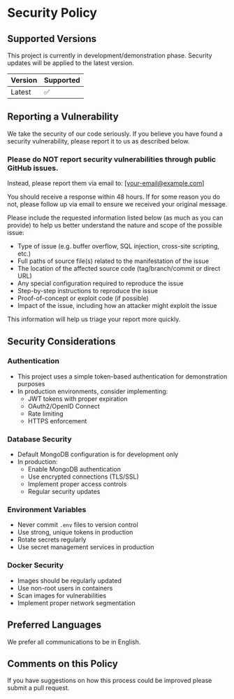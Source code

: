 # Security Policy

## Supported Versions

This project is currently in development/demonstration phase. Security updates will be applied to the latest version.

| Version | Supported          |
| ------- | ------------------ |
| Latest  | :white_check_mark: |

## Reporting a Vulnerability

We take the security of our code seriously. If you believe you have found a security vulnerability, please report it to us as described below.

### Please do NOT report security vulnerabilities through public GitHub issues.

Instead, please report them via email to: [your-email@example.com]

You should receive a response within 48 hours. If for some reason you do not, please follow up via email to ensure we received your original message.

Please include the requested information listed below (as much as you can provide) to help us better understand the nature and scope of the possible issue:

* Type of issue (e.g. buffer overflow, SQL injection, cross-site scripting, etc.)
* Full paths of source file(s) related to the manifestation of the issue
* The location of the affected source code (tag/branch/commit or direct URL)
* Any special configuration required to reproduce the issue
* Step-by-step instructions to reproduce the issue
* Proof-of-concept or exploit code (if possible)
* Impact of the issue, including how an attacker might exploit the issue

This information will help us triage your report more quickly.

## Security Considerations

### Authentication
- This project uses a simple token-based authentication for demonstration purposes
- In production environments, consider implementing:
  - JWT tokens with proper expiration
  - OAuth2/OpenID Connect
  - Rate limiting
  - HTTPS enforcement

### Database Security
- Default MongoDB configuration is for development only
- In production:
  - Enable MongoDB authentication
  - Use encrypted connections (TLS/SSL)
  - Implement proper access controls
  - Regular security updates

### Environment Variables
- Never commit `.env` files to version control
- Use strong, unique tokens in production
- Rotate secrets regularly
- Use secret management services in production

### Docker Security
- Images should be regularly updated
- Use non-root users in containers
- Scan images for vulnerabilities
- Implement proper network segmentation

## Preferred Languages

We prefer all communications to be in English.

## Comments on this Policy

If you have suggestions on how this process could be improved please submit a pull request.